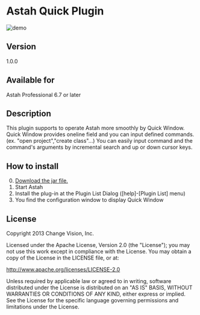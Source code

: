 Astah Quick Plugin
===============================

![demo](https://raw.github.com/kompiro/astah-quick-plugin/master/docs/images/demo.gif)

Version
----------------
1.0.0

Available for
----------------
Astah Professional 6.7 or later

Description
----------------
This plugin supports to operate Astah more smoothly by Quick Window.
Quick Window provides oneline field and you can input defined commands.(ex. "open project","create class"...)
You can easily input command and the command's arguments by incremental search and up or down cursor keys.

How to install
----------------
0. [Download the jar file.](http://cdn.change-vision.com/plugins/quick-1.0.0.jar)
1. Start Astah
2. Install the plug-in at the Plugin List Dialog ([help]-[Plugin List] menu)
3. You find the configuration window to display Quick Window

License
---------------
Copyright 2013 Change Vision, Inc.

Licensed under the Apache License, Version 2.0 (the "License");
you may not use this work except in compliance with the License.
You may obtain a copy of the License in the LICENSE file, or at:

   <http://www.apache.org/licenses/LICENSE-2.0>

Unless required by applicable law or agreed to in writing, software
distributed under the License is distributed on an "AS IS" BASIS,
WITHOUT WARRANTIES OR CONDITIONS OF ANY KIND, either express or implied.
See the License for the specific language governing permissions and
limitations under the License.
